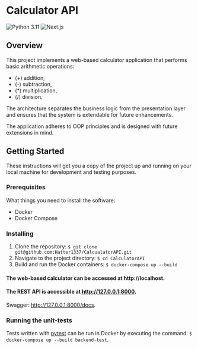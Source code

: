 # Calculator API
![Python 3.11](https://img.shields.io/badge/python-3.11-3776AB.svg?style=flat&logo=python&logoColor=yellow)
![Next.js](https://img.shields.io/badge/next.js-14.1.4-FFFFFF.svg?style=flat&logo=next.js&logoColor=black)


## Overview

This project implements a web-based calculator application that performs basic arithmetic operations:
- (+) addition, 
- (-) subtraction, 
- (*) multiplication, 
- (/) division. 

The architecture separates the business logic from the presentation layer and ensures that the system is extendable for future enhancements.

The application adheres to OOP principles and is designed with future extensions in mind.

## Getting Started

These instructions will get you a copy of the project up and running on your local machine for development and testing purposes.

### Prerequisites

What things you need to install the software:

- Docker
- Docker Compose

### Installing

1. Clone the repository:
`$ git clone git@github.com:Hatter1337/CalcualatorAPI.git`
2. Navigate to the project directory:
`$ cd CalculatorAPI`
3. Build and run the Docker containers:
`$ docker-compose up --build`

#### The web-based calculator can be accessed at http://localhost.

#### The REST API is accessible at http://127.0.0.1:8000.
Swagger: http://127.0.0.1:8000/docs.

### Running the unit-tests
Tests written with [pytest](https://docs.pytest.org/en/8.0.x/) can be run in Docker by executing the command:
`$ docker-compose up --build backend-test`.